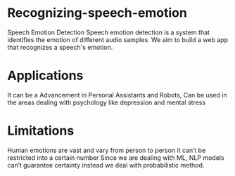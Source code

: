# Recognizing-speech-emotion
Speech Emotion Detection Speech emotion detection is a system that identifies the emotion of different audio samples. We aim to build a web app that recognizes a speech's emotion.
# Applications 
It can be a Advancement in Personal Assistants and Robots, Can be used in the areas dealing with psychology like depression and mental stress
# Limitations 
Human emotions are vast and vary from person to person it can’t be restricted into a certain number
Since we are dealing with ML, NLP models can’t guarantee certainty instead we deal with probabilistic method.
